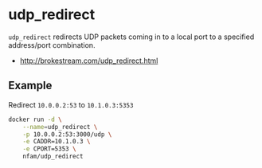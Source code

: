 # udp_redirect

`udp_redirect` redirects UDP packets coming in to a local port to a specified address/port combination.

* http://brokestream.com/udp_redirect.html

## Example

Redirect `10.0.0.2:53` to `10.1.0.3:5353`

~~~sh
docker run -d \
    --name=udp_redirect \
    -p 10.0.0.2:53:3000/udp \
    -e CADDR=10.1.0.3 \
    -e CPORT=5353 \
    nfam/udp_redirect
~~~

